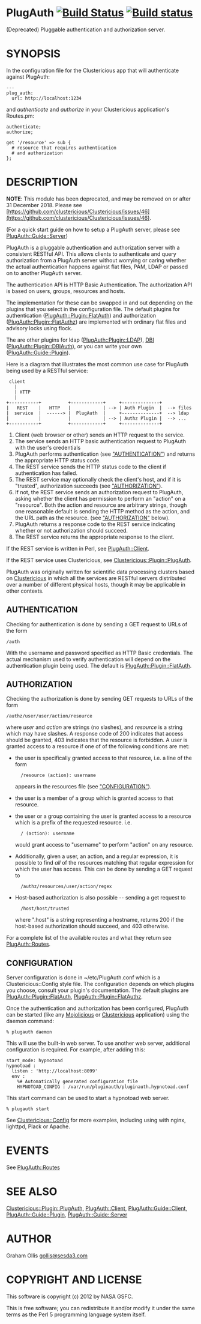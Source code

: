 # PlugAuth [![Build Status](https://secure.travis-ci.org/clustericious/PlugAuth.png)](http://travis-ci.org/clustericious/PlugAuth) [![Build status](https://ci.appveyor.com/api/projects/status/e2u2vl3fqw76tgyf/branch/master?svg=true)](https://ci.appveyor.com/project/clustericious/PlugAuth/branch/master)

(Deprecated) Pluggable authentication and authorization server.

# SYNOPSIS

In the configuration file for the Clustericious app that will authenticate
against PlugAuth:

    ---
    plug_auth:
      url: http://localhost:1234

and _authenticate_ and _authorize_ in your Clustericious application's Routes.pm:

    authenticate;
    authorize;
    
    get '/resource' => sub {
      # resource that requires authentication
      # and authorization
    };

# DESCRIPTION

**NOTE**: This module has been deprecated, and may be removed on or after 31 December 2018.
Please see [https://github.com/clustericious/Clustericious/issues/46](https://github.com/clustericious/Clustericious/issues/46).

(For a quick start guide on how to setup a PlugAuth server, please see
[PlugAuth::Guide::Server](https://metacpan.org/pod/PlugAuth::Guide::Server))

PlugAuth is a pluggable authentication and authorization server with a consistent
RESTful API.  This allows clients to authenticate and query authorization from a
PlugAuth server without worrying or caring whether the actual authentication happens
against flat files, PAM, LDAP or passed on to another PlugAuth server.

The authentication API is HTTP Basic Authentication.  The authorization API is based
on users, groups, resources and hosts.

The implementation for these can be swapped in and out depending on the plugins that
you select in the configuration file.  The default plugins for authentication 
([PlugAuth::Plugin::FlatAuth](https://metacpan.org/pod/PlugAuth::Plugin::FlatAuth)) and authorization ([PlugAuth::Plugin::FlatAuthz](https://metacpan.org/pod/PlugAuth::Plugin::FlatAuthz)) are
implemented with ordinary flat files and advisory locks using flock.

The are other plugins for ldap ([PlugAuth::Plugin::LDAP](https://metacpan.org/pod/PlugAuth::Plugin::LDAP)), [DBI](https://metacpan.org/pod/DBI) 
([PlugAuth::Plugin::DBIAuth](https://metacpan.org/pod/PlugAuth::Plugin::DBIAuth)), or you can write your own ([PlugAuth::Guide::Plugin](https://metacpan.org/pod/PlugAuth::Guide::Plugin)).

Here is a diagram that illustrates the most common use case for PlugAuth being used 
by a RESTful service:

     client
       |
       | HTTP
       |
    +-----------+          +------------+     +--------------+
    |   REST    |   HTTP   |            | --> | Auth Plugin  |  --> files
    |  service  |  ------> |  PlugAuth  |     +--------------+  --> ldap
    |           |          |            | --> | Authz Plugin |  --> ...
    +-----------+          +------------+     +--------------+

1. Client (web browser or other) sends an  HTTP request to the service.
2. The service sends an HTTP basic authentication request to PlugAuth with the user's credentials
3. PlugAuth performs authentication (see ["AUTHENTICATION"](#authentication)) and returns the appropriate 
HTTP status code.
4. The REST service sends the HTTP status code to the client if authentication has failed.
5. The REST service may optionally check the client's host, and if it is "trusted", 
authorization succeeds (see ["AUTHORIZATION"](#authorization)).
6. If not, the REST service sends an authorization request to PlugAuth, asking whether 
the client has permission to perform an "action" on a "resource". Both the action and 
resource are arbitrary strings, though one reasonable default is sending the HTTP 
method as the action, and the URL path as the resource.  (see ["AUTHORIZATION"](#authorization) below).
7. PlugAuth returns a response code to the REST service indicating whether or not 
authorization should succeed.
8. The REST service returns the appropriate response to the client.

If the REST service is written in Perl, see [PlugAuth::Client](https://metacpan.org/pod/PlugAuth::Client).

If the REST service uses Clustericious, see [Clustericious::Plugin::PlugAuth](https://metacpan.org/pod/Clustericious::Plugin::PlugAuth).

PlugAuth was originally written for scientific data processing clusters based on 
[Clustericious](https://metacpan.org/pod/Clustericious) in which all the services are RESTful servers distributed over a number
of different physical hosts, though it may be applicable in other contexts.

## AUTHENTICATION

Checking for authentication is done by sending a GET request to URLs of the form

    /auth

With the username and password specified as HTTP Basic credentials.  The actual 
mechanism used to verify authentication will depend on the authentication plugin being 
used.  The default is [PlugAuth::Plugin::FlatAuth](https://metacpan.org/pod/PlugAuth::Plugin::FlatAuth).

## AUTHORIZATION

Checking the authorization is done by sending GET requests to URLs of the form

    /authz/user/user/action/resource

where _user_ and _action_ are strings (no slashes), and _resource_ is a string 
which may have slashes. A response code of 200 indicates that access should be 
granted, 403 indicates that the resource is forbidden.  A user is granted access to a 
resource if one of of the following conditions are met:

- the user is specifically granted access to that resource, i.e. a line of the form

        /resource (action): username

    appears in the resources file (see ["CONFIGURATION"](#configuration)).

- the user is a member of a group which is granted access to that resource.
- the user or a group containing the user is granted access to a resource which is a 
prefix of the requested resource.  i.e.

        / (action): username

    would grant access to "username" to perform "action" on any resource.

- Additionally, given a user, an action, and a regular expression, it is possible to find 
_all_ of the resources matching that regular expression for which the user has access.  This
can be done by sending a GET request to

        /authz/resources/user/action/regex

- Host-based authorization is also possible -- sending a get
request to

        /host/host/trusted

    where ".host" is a string representing a hostname, returns
    200 if the host-based authorization should succeed, and
    403 otherwise.

For a complete list of the available routes and what they return see [PlugAuth::Routes](https://metacpan.org/pod/PlugAuth::Routes).

## CONFIGURATION

Server configuration is done in ~/etc/PlugAuth.conf which is a 
Clustericious::Config style file.  The configuration depends on which plugins you 
choose, consult your plugin's documentation.  The default plugins are
[PlugAuth::Plugin::FlatAuth](https://metacpan.org/pod/PlugAuth::Plugin::FlatAuth), [PlugAuth::Plugin::FlatAuthz](https://metacpan.org/pod/PlugAuth::Plugin::FlatAuthz).

Once the authentication and authorization has been configured, PlugAuth
can be started (like any [Mojolicious](https://metacpan.org/pod/Mojolicious) or [Clustericious](https://metacpan.org/pod/Clustericious) application)
using the daemon command:

    % plugauth daemon

This will use the built-in web server.  To use another web server, additional
configuration is required.  For example, after adding this:

    start_mode: hypnotoad
    hypnotoad :
      listen : 'http://localhost:8099'
      env :
        %# Automatically generated configuration file
        HYPNOTOAD_CONFIG : /var/run/pluginauth/pluginauth.hypnotoad.conf

This start command can be used to start a hypnotoad web server.

    % plugauth start

See [Clustericious::Config](https://metacpan.org/pod/Clustericious::Config) for more examples, including using with nginx,
lighttpd, Plack or Apache.

# EVENTS

See [PlugAuth::Routes](https://metacpan.org/pod/PlugAuth::Routes)

# SEE ALSO

[Clustericious::Plugin::PlugAuth](https://metacpan.org/pod/Clustericious::Plugin::PlugAuth),
[PlugAuth::Client](https://metacpan.org/pod/PlugAuth::Client),
[PlugAuth::Guide::Client](https://metacpan.org/pod/PlugAuth::Guide::Client),
[PlugAuth::Guide::Plugin](https://metacpan.org/pod/PlugAuth::Guide::Plugin),
[PlugAuth::Guide::Server](https://metacpan.org/pod/PlugAuth::Guide::Server)

# AUTHOR

Graham Ollis <gollis@sesda3.com>

# COPYRIGHT AND LICENSE

This software is copyright (c) 2012 by NASA GSFC.

This is free software; you can redistribute it and/or modify it under
the same terms as the Perl 5 programming language system itself.

